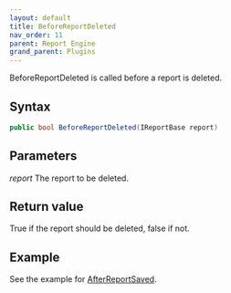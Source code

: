 ```yaml
---
layout: default
title: BeforeReportDeleted
nav_order: 11
parent: Report Engine
grand_parent: Plugins
---
```


BeforeReportDeleted is called before a report is deleted.

## Syntax
```csharp
public bool BeforeReportDeleted(IReportBase report)
```

## Parameters
*report*
The report to be deleted.

## Return value
True if the report should be deleted, false if not.

## Example
See the example for [AfterReportSaved](vfps://Topic/_43E0SK68Z).
